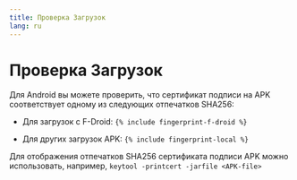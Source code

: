 ```yaml
---
title: Проверка Загрузок
lang: ru
---
```


# Проверка Загрузок

Для Android вы можете проверить, что сертификат подписи на APK соответствует одному из следующих отпечатков SHA256: 

* Для загрузок с F-Droid: 
`{% include fingerprint-f-droid %}`

* Для других загрузок APK: 
`{% include fingerprint-local %}`

Для отображения отпечатков SHA256 сертификата подписи APK можно использовать, например, 
`keytool -printcert -jarfile <APK-file>`

